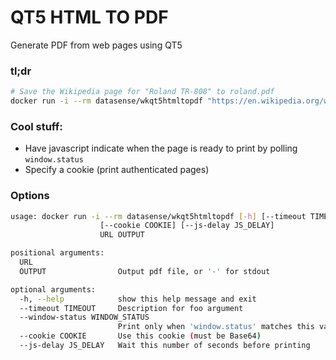 # QT5 HTML TO PDF
Generate PDF from web pages using QT5

### tl;dr
```sh
# Save the Wikipedia page for "Roland TR-808" to roland.pdf
docker run -i --rm datasense/wkqt5htmltopdf "https://en.wikipedia.org/wiki/Roland_TR-808" - > roland.pdf
```

### Cool stuff:
- Have javascript indicate when the page is ready to print by polling `window.status`
- Specify a cookie (print authenticated pages)

### Options
```bash
usage: docker run -i --rm datasense/wkqt5htmltopdf [-h] [--timeout TIMEOUT] [--window-status WINDOW_STATUS]
                    [--cookie COOKIE] [--js-delay JS_DELAY]
                    URL OUTPUT

positional arguments:
  URL
  OUTPUT                Output pdf file, or '-' for stdout

optional arguments:
  -h, --help            show this help message and exit
  --timeout TIMEOUT     Description for foo argument
  --window-status WINDOW_STATUS
                        Print only when 'window.status' matches this value
  --cookie COOKIE       Use this cookie (must be Base64)
  --js-delay JS_DELAY   Wait this number of seconds before printing

```